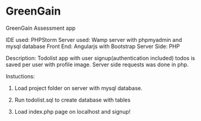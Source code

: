 # GreenGain
GreenGain Assessment app

IDE used: PHPStorm
Server used: Wamp server with phpmyadmin and mysql database
Front End: Angularjs with Bootstrap
Server Side: PHP

Description:
Todolist app with user signup(authentication included) todos is saved per user with profile image. Server side requests was done in php.

Instuctions:

1. Load project folder on server with mysql database.

2. Run todolist.sql to create database with tables

3. Load index.php page on localhost and signup!
